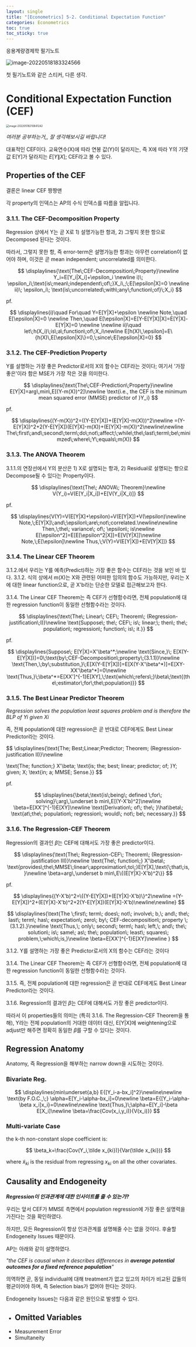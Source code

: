 ```yaml
---
layout: single
title: "[Econometrics] 5-2. Conditional Expectation Function"
categories: Econometrics
toc: true
toc_sticky: true
---
```


응용계량경제학 필기노트



![image-20220518183324566](../../assets/images/2022-04-25-econometrics_5-2/image-20220518183324566.png)

첫 필기노트와 같은 스티커, 다른 생각.



# Conditional Expectation Function (CEF)

<img src="../../assets/images/2022-04-25-econometrics_5-2/image-20220518210841242.png" alt="image-20220518210841242" style="zoom:50%;" />

*여러분 공부하는거,, 잘 생각해보시길 바랍니다!*

대표적인 CEF이다. 교육연수(X)에 따라 연봉 값(Y)이 달라지는, 즉 X에 따라 Y의 기댓값 E[Y]가 달라지는 $E[Y\|X]$; CEF라고 볼 수 있다.



## Properties of the CEF

결론은 linear CEF 짱짱맨

각 property의 인덱스는 AP의 수식 인덱스를 따름을 알립니다.



### 3.1.1. The CEF-Decomposition Property

Regression 상에서 Y는 곧 X로 1) 설명가능한 항과, 2) 그렇지 못한 항으로 Decomposed 된다는 것이다.

따라서, 그렇지 못한 항, 즉 error-term은 설명가능한 항과는 아무런 correlation이 없어야 하며, 이것은 곧 mean independent; uncorrelated를 의미한다.




$$
\displaylines{\text{The\;CEF-Decomposition\;Property}\newline
Y_i=E[Y_i|X_i]+\epsilon_i \newline
i)\; \epsilon_i\;\text{is\;mean\;independent\;of\;}X_i\,;\;E[\epsilon|X]=0 \newline
ii)\; \epsilon_i\; \text{is\;uncorrelated\;with\;any\;function\;of}\;X_i}
$$



pf.


$$
\displaylines{i)\quad For\quad Y=E[Y|X]+\epsilon \newline
Note,\quad E[\epsilon|X]=0 \newline
Then,\quad E[\epsilon|X]=E[Y-E[Y|X]|X]=E[Y|X]-E[Y|X]=0 \newline \newline
ii)\quad let\;h(X_i)\;is\;a\;function\;of\;X_i\newline
E[h(X)\,\epsilon]=E\{h(X)\,E[\epsilon|X]\}=0,\;since\;E[\epsilon|X]=0}
$$







### 3.1.2. The CEF-Prediction Property

Y를 설명하는 가장 좋은 Predictor로서의 X의 함수는 CEF라는 것이다; 여기서 '가장 좋은'이라 함은 MSE가 가장 작은 것을 의미한다.


$$
\displaylines{\text{The\;CEF-Prediction\;Property}\newline
E[Y|X]=arg\,min\,E[(Y-m(X))^2]\newline
\text{i.e., the CEF is the minimum mean squared error (MMSE) predictor of }Y_i}
$$





pf.


$$
\displaylines{(Y-m(X))^2=((Y-E[Y|X])+(E[Y|X]-m(X)))^2\newline
=(Y-E[Y|X])^2+2(Y-E[Y|X])(E[Y|X]-m(X))+(E[Y|X]-m(X))^2\newline\newline
The\;first\;and\;second\;term\;do\;not\;affect;\;while\;the\;last\;term\;be\;minimzed\;where\;Y\;equals\;m(X)}
$$







### 3.1.3. The ANOVA Theorem

3.1.1.의 연장선에서 Y의 분산은 1) X로 설명되는 항과, 2) Residual로 설명되는 항으로 Decompose될 수 있다는 Property이다.




$$
\displaylines{\text{The\; ANOVA\; Theorem}\newline
V(Y_i)=V(E[Y_i|X_i])+E[V(Y_i|X_i)]}
$$



pf.


$$
\displaylines{V(Y)=V(E[Y|X]+\epsilon)=V(E[Y|X])+V(\epsilon)\newline
Note,\;E[Y|X]\;and\;\epsilon\;are\;not\;correlated.\newline\newline
Then,\;the\; variance\; of\; \epsilon\; is\newline
E[\epsilon^2]=E[E[\epsilon^2|X]]=E[V[Y|X]]\newline
Note,\;E[\epsilon]\newline
Thus,\;V(Y)=V(E[Y|X])+E[V[Y|X]]}
$$







### 3.1.4. The Linear CEF Theorem

3.1.2.에서 우리는 Y를 예측(Predict)하는 가장 좋은 함수는 CEF라는 것을 보인 바 있다. 3.1.2. 식의 상에서 m(X)는 X와 관련된 어떠한 임의의 함수도 가능하지만, 우리는 X에 대한 linear function으로, 곧 X'b라는 단순한 모델로 접근해보고자 한다.

3.1.4. The Linear CEF Theorem는 즉 CEF가 선형함수라면, 전체 population에 대한 regression function이 동일한 선형함수라는 것이다.




$$
\displaylines{\text{The\; Linear\; CEF\; Theorem\; (Regression-justification\;I)}\newline
\text{Suppose\; the\; CEF\; is\; linear;\; then\; the\; population\; regression\; function\; is\; it.}}
$$



pf.


$$
\displaylines{Suppose\; E[Y|X]=X'\beta^*;\newline
\text{Since,}\; E[X(Y-E[Y|X])]=0\;\text{by\;CEF-Decomposition\;property\;(3.1.1)}\newline
\text{Then,\;by\;substitution,}\;E[X(Y-E[Y|X])]=E[X(Y-X'\beta^*)]=E[XY-XX'\beta^*]=0\newline
\text{Thus,}\;\beta^*=E[XX']^{-1}E[XY],\;\text{which\;refers\;}\beta\;\text{(the\;estimator\;for\;the\;population)}}
$$







### 3.1.5. The Best Linear Predictor Theorem

*Regression solves the population least squares problem and is therefore the BLP of Yi given Xi*

즉, 전체 population에 대한 regression은 곧 반대로 CEF에게도 Best Linear Predictor라는 것이다.


$$
\displaylines{\text{The\; Best\;Linear\;Predictor\; Theorem\; (Regression-justification II)}\newline

\text{The\; function\;} X'\beta\; \text{is\; the\; best\; linear\; predictor\; of\; }Y\; given\; X\; \text{in\; a\; MMSE\; Sense.}}
$$



pf.


$$
\displaylines{\beta\;\text{is\;being\; defined \;for\; solving}\;arg\,\underset b min\,E[(Y-X'b)^2]\newline
\beta=E[XX']^{-1}E[XY]\newline
\text{Derivation\; of\; the\; }\hat\beta\; \text{at\;the\; population\; regression\; would\; not\; be\; necessary.}}
$$







### 3.1.6. The Regression-CEF Theorem

Regression의 결과인 $\beta$는 CEF에 대해서도 가장 좋은 predictor이다.




$$
\displaylines{\text{The\; Regression-CEF\; Theorem\; (Regression-justification III)}\newline
\text{The\; function\;} X'\beta\; \text{provides\;the\;MMSE\;linear\;approximation\;to\;}E[Y|X],\text{\;that\;is,}\newline
\beta=arg\,\underset b min\,E\{(E[Y|X]-X'b)^2\}}
$$



pf.


$$
\displaylines{(Y-X'b)^2=\{(Y-E[Y|X])+(E[Y|X]-X'b)\}^2\newline
=(Y-E[Y|X])^2+(E[Y|X]-X'b)^2+2(Y-E[Y|X])(E[Y|X]-X'b)\newline\newline}
$$

$$
\displaylines{\text{The \;first\; term\; does\; not\; involve\; b,\; and\; the\; last\; term\; has\; expectation\; zero\; by\; CEF-decomposition\; property \;(3.1.2).}\newline
\text{Thus,\; only\; second\; term\; has\; left,\; and\; the\; solution\; is\; same\; as\; the\; population\; least\; squares\; problem,\;which\;is,}\newline
\beta=E[XX']^{-1}E[XY]\newline
}
$$





3.1.2. Y를 설명하는 가장 좋은 Predictor로서의 X의 함수는 CEF라는 것이다

3.1.4. The Linear CEF Theorem는 즉 CEF가 선형함수라면, 전체 population에 대한 regression function이 동일한 선형함수라는 것이다.

3.1.5. 즉, 전체 population에 대한 regression은 곧 반대로 CEF에게도 Best Linear Predictor라는 것이다.

3.1.6. Regression의 결과인 $\beta$는 CEF에 대해서도 가장 좋은 predictor이다.



따라서 이 properties들의 의미는 (특히 3.1.6. The Regression-CEF Theorem을 통해), Y라는 전체 population의 거대한 데이터 대신, E[Y|X]에 weightening으로 adjust만 해주면 정확히 동일한 $\beta$를 구할 수 있다는 것이다.





## Regression Anatomy

Anatomy, 즉 Regression을 해부하는 narrow down을 시도하는 것이다.



### Bivariate Reg.


$$
\displaylines{min\underset{a,b} E{[Y_i-a-bx_i]^2}\newline\newline
\text{by F.O.C.,\;} \alpha=E[Y_i-\alpha-bx_i]=0\newline
\beta=E{[Y_i-\alpha-\beta x_i]x_i}=0\newline\newline
\text{Thus,}\;\alpha=E[Y_i]-\beta E[X_i]\newline
\beta=\frac{Cov(x_i,y_i)}{V(x_i)}}
$$




### Multi-variate Case

the k-th non-constant slope coefficient is:


$$
\beta_k=\frac{Cov(Y_i,\tilde x_{ki})}{Var(\tilde x_{ki})}
$$


where $\tilde x_{ki}$ is the residual from regressing $x_{ki}$ on all the other covariates.



## Causality and Endogeneity

***Regression이 인과관계에 대한 인사이트를 줄 수 있는가?***

우리는 앞서 CEF가 MMSE 측면에서 population regression에 가장 좋은 설명력을 가진다는 것을 확인하였다.

하지만, 모든 Regression이 항상 인과관계를 설명해줄 수는 없을 것이다. 후술할 Endogeneity Issues 때문이다.

AP는 아래와 같이 설명하였다.



*"the CEF is causal when it describes differences in **average potential outcomes for a fixed reference population**"*

의역하면 곧, 동일 individual에 대해 treatment가 없고 있고의 차이가 비교된 값들의 평균이어야 하며, 즉 Selection bias가 없어야 한다는 것이다.



Endogeneity Issues는 다음과 같은 원인으로 발생할 수 있다.

- Omitted Variables
  - 
- Measurement Error
- Simultaneity



